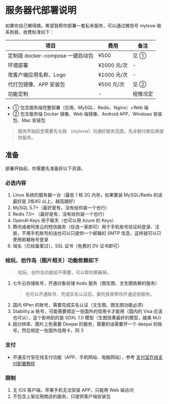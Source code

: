 # 服务器代部署说明

如果你自己懒得搞，希望我帮你部署一套私有服务，可以通过微信号 mylxsw 联系到我，收费标准如下：

| 项目 | 费用 | 备注 |
| --- | --- | --- |
| 定制版 docker-compose 一键启动包 | ¥500 | 见 ① |
| 环境部署 | ¥2000 元/次 | - |
| 改客户端应用名称、Logo | ¥1000 元/次 | - |
| 代打包镜像、APP 安装包 | ¥500 元/次 | 见 ② |
| 功能定制 | - | 视情况定 |

- ① 包含服务端完整部署（应用、MySQL、Redis、Nginx）+Web 端
- ② 包含服务端 Docker 镜像、Web 端镜像、Android APP、Windows 安装包、Mac 安装包

> 服务开始前您需要先与我 （mylxsw）沟通好服务范围，先全额付款后再提供服务。

## 准备

部署开始前，你需要先准备好以下资源。

### 必选内容

1. Linux 系统的服务器一台（最低 1 核 2G 内存，如果要装 MySQL/Redis 的话最好是 2核4G 以上，越高越好）
2. MySQL 5.7+（最好是有，没有给你装一个也行）
3. Redis 7.0+ （最好是有，没有给你装一个也行）
4. OpenAI Keys 用于聊天（也可以用 Azure 的 Keys）
5. 腾讯或者阿里云的短信服务（任选一家即可）用于手机账号验证码登录、注册，不用手机账号的话也可以只提供一个邮箱的 SMTP 信息，这样就可以只使用邮箱账号登录
6. 域名（已经备案过），SSL 证书（免费的 DV 证书即可）

### 绘玩、创作岛（图片相关）功能依赖如下

> 绘玩、创作岛功能如不需要，可以帮你屏蔽掉。

1. 七牛云存储账号，开通对象存储 Kodo 服务（图生图、文生图依赖的服务）
    > 也可以开通账号，完成实名认证后，委托我来帮你开通这些服务。
2. 国内 6Pen 的账号，需要完成实名认证（文生图、图生图功能必须）
3. Stability.ai 账号，可能需要绑定一张国外的信用卡才能用（国内的 Visa 应该也可以），这个影响到的是 SDXL 1.0 模型（生图效果最好的模型，媲美 MJ）
4. 超分辨率、图片上色需要 Deepai 的服务，需要的话需要开一个 deepai 的账号，然后绑定一张国外信用卡，同 3

### 支付

- 开通支付宝在线支付功能（APP、手机网站、电脑网站），参考 [支付宝在线支付配置教程](https://github.com/mylxsw/aidea-server/blob/main/docs/alipay-configuration.md)

### 限制

1. 无 IOS 客户端，苹果手机无法安装 APP，只能用 Web 端访问
2. 不包含上架应用商店的服务，只提供客户端安装包
